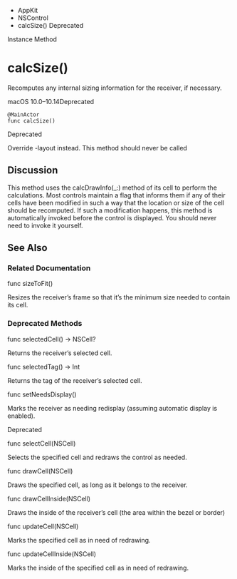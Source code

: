

- AppKit
- NSControl
-  calcSize() Deprecated

Instance Method

# calcSize()

Recomputes any internal sizing information for the receiver, if necessary.

macOS 10.0–10.14Deprecated

``` source
@MainActor
func calcSize()
```

Deprecated

Override -layout instead. This method should never be called

## Discussion

This method uses the calcDrawInfo(_:) method of its cell to perform the calculations. Most controls maintain a flag that informs them if any of their cells have been modified in such a way that the location or size of the cell should be recomputed. If such a modification happens, this method is automatically invoked before the control is displayed. You should never need to invoke it yourself.

## See Also

### Related Documentation

func sizeToFit()

Resizes the receiver’s frame so that it’s the minimum size needed to contain its cell.

### Deprecated Methods

func selectedCell() -> NSCell?

Returns the receiver’s selected cell.

func selectedTag() -> Int

Returns the tag of the receiver’s selected cell.

func setNeedsDisplay()

Marks the receiver as needing redisplay (assuming automatic display is enabled).

Deprecated

func selectCell(NSCell)

Selects the specified cell and redraws the control as needed.

func drawCell(NSCell)

Draws the specified cell, as long as it belongs to the receiver.

func drawCellInside(NSCell)

Draws the inside of the receiver’s cell (the area within the bezel or border)

func updateCell(NSCell)

Marks the specified cell as in need of redrawing.

func updateCellInside(NSCell)

Marks the inside of the specified cell as in need of redrawing.

